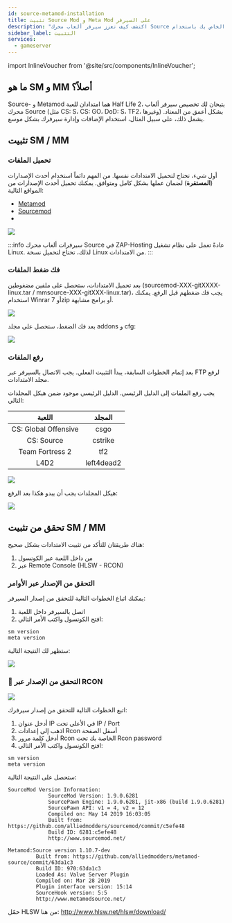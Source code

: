 ```yaml
---
id: source-metamod-installation
title: تثبيت Source Mod و Meta Mod على السيرفر
description: "اكتشف كيف تعزز سيرفر ألعاب محرك Source الخاص بك باستخدام Source- و Metamod لتخصيص وإدارة متقدمة → تعلّم المزيد الآن"
sidebar_label: التثبيت
services:
  - gameserver
---
```


import InlineVoucher from '@site/src/components/InlineVoucher';

## ما هو SM و MM أصلاً؟

Source- و Metamod هما امتدادان للعبة Half Life 2، يتيحان لك تخصيص سيرفر ألعاب محرك Source (مثل CS: S، CS: GO، DoD: S، TF2، وغيرها) بشكل أعمق من المعتاد. يشمل ذلك، على سبيل المثال، استخدام الإضافات وإدارة سيرفرك بشكل موسع.

<InlineVoucher />

## تثبيت SM / MM

### تحميل الملفات

أول شيء، تحتاج لتحميل الامتدادات نفسها. من المهم دائماً استخدام أحدث الإصدارات (**المستقرة**) لضمان عملها بشكل كامل ومتوافق. يمكنك تحميل أحدث الإصدارات من المواقع التالية:

- [Metamod](https://www.sourcemm.net/downloads.php?branch=stable)
- [Sourcemod](https://www.sourcemod.net/downloads.php?branch=stable)
- 
![](https://screensaver01.zap-hosting.com/index.php/s/zb6LsPbnAYJSHap/preview)

:::info
سيرفرات ألعاب محرك Source في ZAP-Hosting عادةً تعمل على نظام تشغيل Linux. لذلك، تحتاج لتحميل نسخة Linux من الامتدادات.
:::

### فك ضغط الملفات

بعد تحميل الامتدادات، ستحصل على ملفين مضغوطين (sourcemod-XXX-gitXXXX-linux.tar / mmsource-XXX-gitXXX-linux.tar)، يجب فك ضغطهم قبل الرفع. يمكنك استخدام Winrar أو 7zip أو برامج مشابهة.

![](https://screensaver01.zap-hosting.com/index.php/s/fw8r376kqKr5rgL/preview)

بعد فك الضغط، ستحصل على مجلد addons و cfg:

![](https://screensaver01.zap-hosting.com/index.php/s/oJazFjaDWCjt9oP/preview)

### رفع الملفات

بعد إتمام الخطوات السابقة، يبدأ التثبيت الفعلي. يجب الاتصال بالسيرفر عبر FTP لرفع مجلد الامتدادات.

يجب رفع الملفات إلى الدليل الرئيسي. الدليل الرئيسي موجود ضمن هيكل المجلدات التالي:

| اللعبة | المجلد  |
| :-----: |:-------------:| 
| CS: Global Offensive | csgo |
| CS: Source | cstrike |
| Team Fortress 2 | tf2 |
| L4D2 | left4dead2 |

![](https://screensaver01.zap-hosting.com/index.php/s/g384YWYRN8TaPRx/preview)

هيكل المجلدات يجب أن يبدو هكذا بعد الرفع:

![](https://screensaver01.zap-hosting.com/index.php/s/JTwTwzeXQdZrYY7/preview)

## تحقق من تثبيت SM / MM

هناك طريقتان للتأكد من تثبيت الامتدادات بشكل صحيح:

1. من داخل اللعبة عبر الكونسول
2. عبر Remote Console (HLSW - RCON)

### التحقق من الإصدار عبر الأوامر

يمكنك اتباع الخطوات التالية للتحقق من إصدار السيرفر:

1. اتصل بالسيرفر داخل اللعبة
2. افتح الكونسول واكتب الأمر التالي:

```
sm version
meta version
```

ستظهر لك النتيجة التالية:

![](https://screensaver01.zap-hosting.com/index.php/s/qdNywS6PLdJkrnP/preview)

### 📖 التحقق من الإصدار عبر RCON

![](https://screensaver01.zap-hosting.com/index.php/s/jZZ6FFxksJgcCSf/preview)

اتبع الخطوات التالية للتحقق من إصدار سيرفرك:

1. أدخل عنوان IP في الأعلى تحت IP / Port
2. اذهب إلى إعدادات Rcon أسفل الصفحة
3. أدخل كلمة مرور Rcon الخاصة بك تحت Rcon password
4. افتح الكونسول واكتب الأمر التالي:

```
sm version
meta version
```

ستحصل على النتيجة التالية:

```
SourceMod Version Information:
             SourceMod Version: 1.9.0.6281
             SourcePawn Engine: 1.9.0.6281, jit-x86 (build 1.9.0.6281)
             SourcePawn API: v1 = 4, v2 = 12
             Compiled on: May 14 2019 16:03:05
             Built from: https://github.com/alliedmodders/sourcemod/commit/c5efe48
             Build ID: 6281:c5efe48
             http://www.sourcemod.net/
             
Metamod:Source version 1.10.7-dev
         Built from: https://github.com/alliedmodders/metamod-source/commit/63da1c3
         Build ID: 970:63da1c3
         Loaded As: Valve Server Plugin
         Compiled on: Mar 28 2019
         Plugin interface version: 15:14
         SourceHook version: 5:5
         http://www.metamodsource.net/
```

حمّل HLSW من هنا: http://www.hlsw.net/hlsw/download/

<InlineVoucher />